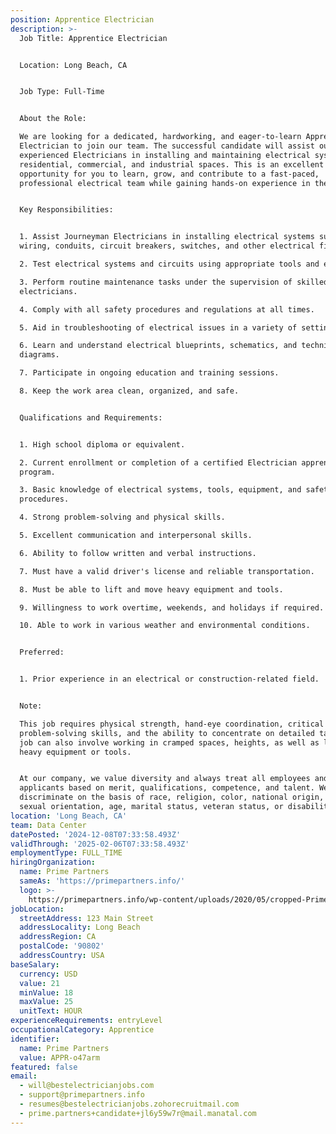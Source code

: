 ```yaml
---
position: Apprentice Electrician
description: >-
  Job Title: Apprentice Electrician


  Location: Long Beach, CA


  Job Type: Full-Time


  About the Role:

  We are looking for a dedicated, hardworking, and eager-to-learn Apprentice
  Electrician to join our team. The successful candidate will assist our
  experienced Electricians in installing and maintaining electrical systems in
  residential, commercial, and industrial spaces. This is an excellent
  opportunity for you to learn, grow, and contribute to a fast-paced,
  professional electrical team while gaining hands-on experience in the field.


  Key Responsibilities:


  1. Assist Journeyman Electricians in installing electrical systems such as
  wiring, conduits, circuit breakers, switches, and other electrical fixtures.

  2. Test electrical systems and circuits using appropriate tools and equipment.

  3. Perform routine maintenance tasks under the supervision of skilled
  electricians.

  4. Comply with all safety procedures and regulations at all times.

  5. Aid in troubleshooting of electrical issues in a variety of settings.

  6. Learn and understand electrical blueprints, schematics, and technical
  diagrams.

  7. Participate in ongoing education and training sessions.

  8. Keep the work area clean, organized, and safe.


  Qualifications and Requirements:


  1. High school diploma or equivalent.

  2. Current enrollment or completion of a certified Electrician apprenticeship
  program.

  3. Basic knowledge of electrical systems, tools, equipment, and safety
  procedures.

  4. Strong problem-solving and physical skills.

  5. Excellent communication and interpersonal skills.

  6. Ability to follow written and verbal instructions.

  7. Must have a valid driver's license and reliable transportation.

  8. Must be able to lift and move heavy equipment and tools.

  9. Willingness to work overtime, weekends, and holidays if required.

  10. Able to work in various weather and environmental conditions.


  Preferred:


  1. Prior experience in an electrical or construction-related field.


  Note: 

  This job requires physical strength, hand-eye coordination, critical thinking,
  problem-solving skills, and the ability to concentrate on detailed tasks. The
  job can also involve working in cramped spaces, heights, as well as lifting
  heavy equipment or tools. 


  At our company, we value diversity and always treat all employees and job
  applicants based on merit, qualifications, competence, and talent. We do not
  discriminate on the basis of race, religion, color, national origin, gender,
  sexual orientation, age, marital status, veteran status, or disability status.
location: 'Long Beach, CA'
team: Data Center
datePosted: '2024-12-08T07:33:58.493Z'
validThrough: '2025-02-06T07:33:58.493Z'
employmentType: FULL_TIME
hiringOrganization:
  name: Prime Partners
  sameAs: 'https://primepartners.info/'
  logo: >-
    https://primepartners.info/wp-content/uploads/2020/05/cropped-Prime-Partners-Logo-NO-BG-1-1.png
jobLocation:
  streetAddress: 123 Main Street
  addressLocality: Long Beach
  addressRegion: CA
  postalCode: '90802'
  addressCountry: USA
baseSalary:
  currency: USD
  value: 21
  minValue: 18
  maxValue: 25
  unitText: HOUR
experienceRequirements: entryLevel
occupationalCategory: Apprentice
identifier:
  name: Prime Partners
  value: APPR-o47arm
featured: false
email:
  - will@bestelectricianjobs.com
  - support@primepartners.info
  - resumes@bestelectricianjobs.zohorecruitmail.com
  - prime.partners+candidate+jl6y59w7r@mail.manatal.com
---
```


